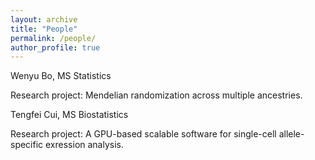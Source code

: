 ```yaml
---
layout: archive
title: "People"
permalink: /people/
author_profile: true
---
```




Wenyu Bo, MS Statistics

Research project: Mendelian randomization across multiple ancestries.

Tengfei Cui, MS Biostatistics

Research project: A GPU-based scalable software for single-cell allele-specific exression analysis.
